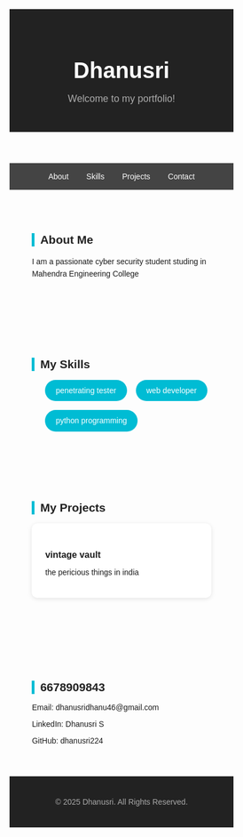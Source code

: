 <!DOCTYPE html>
<html lang="en">
<head>
  <meta charset="UTF-8" />
  <meta name="viewport" content="width=device-width, initial-scale=1.0" />
  <title>Dhanusri | Portfolio</title>
  <style>
    * {
      margin: 0;
      padding: 0;
      box-sizing: border-box;
      font-family: "Poppins", sans-serif;
    }

    body {
      background-color: #f5f5f5;
      color: #333;
    }

    header {
      background-color: #222;
      color: #fff;
      text-align: center;
      padding: 2rem 0;
    }

    header h1 {
      font-size: 2.5rem;
    }

    header p {
      font-size: 1.1rem;
      color: #aaa;
    }

    nav {
      background-color: #444;
      display: flex;
      justify-content: center;
      gap: 2rem;
      padding: 1rem 0;
    }

    nav a {
      color: #fff;
      text-decoration: none;
      font-weight: 500;
      transition: color 0.3s;
    }

    nav a:hover {
      color: #00bcd4;
    }

    section {
      padding: 3rem 10%;
    }

    h2 {
      color: #222;
      margin-bottom: 1rem;
      border-left: 5px solid #00bcd4;
      padding-left: 10px;
    }

    .about p {
      line-height: 1.6;
    }

    .skills ul {
      list-style: none;
      display: flex;
      flex-wrap: wrap;
      gap: 1rem;
    }

    .skills li {
      background-color: #00bcd4;
      color: white;
      padding: 0.7rem 1.2rem;
      border-radius: 25px;
      font-weight: 500;
    }

    .projects .project {
      background-color: white;
      padding: 1.5rem;
      border-radius: 10px;
      box-shadow: 0 2px 8px rgba(0,0,0,0.1);
      margin-bottom: 1.5rem;
    }

    .contact p {
      margin-bottom: 0.5rem;
    }

    footer {
      text-align: center;
      padding: 1.5rem;
      background-color: #222;
      color: #aaa;
    }
  </style>
</head>
<body>
  <header>
    <h1>Dhanusri</h1>
    <p>Welcome to my portfolio!</p>
  </header>

  <nav>
    <a href="#about">About</a>
    <a href="#skills">Skills</a>
    <a href="#projects">Projects</a>
    <a href="#contact">Contact</a>
  </nav>

  <section id="about" class="about">
    <h2>About Me</h2>
    <p> I am a passionate cyber security student studing in Mahendra Engineering College </p>
  </section>

  <section id="skills" class="skills">
    <h2>My Skills</h2>
    <ul>
      <li>penetrating tester</li>
      <li>web developer</li>
      <li>python programming</li>
     
  </section>

  <section id="projects" class="projects">
    <h2>My Projects</h2>
    <div class="project">
      <h3>vintage vault</h3>
      <p>the pericious things in india</p>
    </div>
  </section>

  <section id="contact" class="contact">
    <h2>6678909843</h2>
    <p>Email: dhanusridhanu46@gmail.com</p>
    <p>LinkedIn: Dhanusri S</p>
    <p>GitHub: dhanusri224</p>
  </section>

  <footer>
    <p>© 2025 Dhanusri. All Rights Reserved.</p>
  </footer>
</body>
</html>
